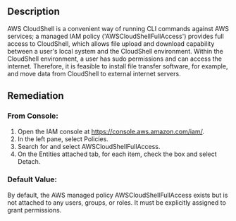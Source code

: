 ## Description

AWS CloudShell is a convenient way of running CLI commands against AWS services; a managed IAM policy ('AWSCloudShellFullAccess') provides full access to CloudShell, which allows file upload and download capability between a user's local system and the CloudShell environment. Within the CloudShell environment, a user has sudo permissions and can access the internet. Therefore, it is feasible to install file transfer software, for example, and move data from CloudShell to external internet servers.

## Remediation

### From Console:

1. Open the IAM console at https://console.aws.amazon.com/iam/.
2. In the left pane, select Policies.
3. Search for and select AWSCloudShellFullAccess.
4. On the Entities attached tab, for each item, check the box and select Detach.

### Default Value:

By default, the AWS managed policy AWSCloudShellFullAccess exists but is not attached to any users, groups, or roles. It must be explicitly assigned to grant permissions.